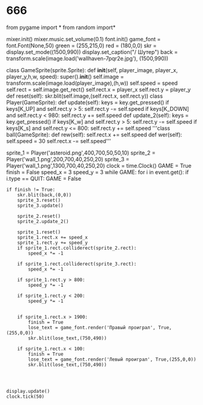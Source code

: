 # 666
from pygame import *
from random import*

mixer.init()
mixer.music.set_volume(0.1)
font.init()
game_font = font.Font(None,50)
green = (255,215,0)
red = (180,0,0)
skr = display.set_mode((1500,990))
display.set_caption("/                                                                                                                                                                                                                                             Шутер")
back = transform.scale(image.load('wallhaven-7pqr2e.jpg'), (1500,990))




class GameSprite(sprite.Sprite):
    def __init__(self, player_image, player_x, player_y,h,w, speed):
        super().__init__()
        self.image = transform.scale(image.load(player_image),(h,w))
        self.speed = speed
        self.rect = self.image.get_rect()
        self.rect.x = player_x
        self.rect.y = player_y
    def reset(self):
        skr.blit(self.image,(self.rect.x, self.rect.y))
class Player(GameSprite):
    def update(self):
        keys = key.get_pressed()
        if keys[K_UP] and self.rect.y > 5:
            self.rect.y -= self.speed
        if keys[K_DOWN] and self.rect.y < 980:
            self.rect.y += self.speed
    def update_2(self):
        keys = key.get_pressed()
        if keys[K_w] and self.rect.y > 5:
            self.rect.y -= self.speed
        if keys[K_s] and self.rect.y <= 800:
            self.rect.y += self.speed
'''class ball(GameSprite):
    def rew(self):
        self.rect.x += self.speed
    def wer(self):
        self.speed = 30
        self.rect.x -= self.speed'''

sprite_1 = Player('asteroid.png',400,700,50,50,10)
sprite_2 = Player('wall_1.png',200,700,40,250,20)
sprite_3 = Player('wall_1.png',1300,700,40,250,20)
clock = time.Clock()
GAME = True
finish = False
speed_x = 3
speed_y = 3
while GAME:
    for i in event.get():
        if i.type == QUIT:
            GAME = False
    
    if finish != True:
        skr.blit(back,(0,0))
        sprite_3.reset()
        sprite_3.update()

        sprite_2.reset()
        sprite_2.update_2()

        sprite_1.reset()
        sprite_1.rect.x += speed_x
        sprite_1.rect.y += speed_y
        if sprite_1.rect.colliderect(sprite_2.rect):
            speed_x *= -1

        if sprite_1.rect.colliderect(sprite_3.rect):
            speed_x *= -1

        if sprite_1.rect.y > 800:
            speed_y *= -1
        
        if sprite_1.rect.y < 200:
            speed_y *= -1
        
        
        if sprite_1.rect.x > 1900:
            finish = True
            lose_text = game_font.render('Правый проиграл', True,(255,0,0))
            skr.blit(lose_text,(750,490))

        if sprite_1.rect.x < 100:
            finish = True
            lose_text = game_font.render('Левый проиграл', True,(255,0,0))
            skr.blit(lose_text,(750,490))
        
        


    display.update()
    clock.tick(50)


